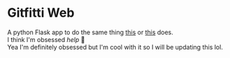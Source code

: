 
# Gitfitti Web

A python Flask app to do the same thing [this](https://github.com/heckerfr0d/github-abuz) or [this](https://github.com/heckerfr0d/github-tile-art) does.  
I think I'm obsessed *help* 🙂  
Yea I'm definitely obsessed but I'm cool with it so I will be updating this lol.
